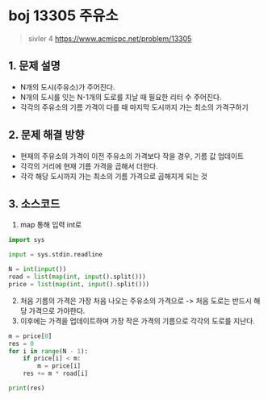 # boj 13305 주유소
> sivler 4
> https://www.acmicpc.net/problem/13305

## 1. 문제 설명
- N개의 도시(주유소)가 주어진다.
- N개의 도시를 잇는 N-1개의 도로를 지날 때 필요한 리터 수 주어진다.
- 각각의 주유소의 기름 가격이 다를 때 마지막 도시까지 가는 최소의 가격구하기

## 2. 문제 해결 방향
- 현재의 주유소의 가격이 이전 주유소의 가격보다 작을 경우, 기름 값 업데이트
- 각각의 거리에 현재 기름 가격을 곱해서 더한다.
- 각각 해당 도시까지 가는 최소의 기름 가격으로 곱해지게 되는 것

## 3. 소스코드

1. map 통해 입력 int로
```python
import sys

input = sys.stdin.readline

N = int(input())
road = list(map(int, input().split()))
price = list(map(int, input().split()))

```
2. 처음 기름의 가격은 가장 처음 나오는 주유소의 가격으로 -> 처음 도로는 반드시 해당 가격으로 가야한다.
3. 이후에는 가격을 업데이트하며 가장 작은 가격의 기름으로 각각의 도로를 지난다.
```python
m = price[0]
res = 0
for i in range(N - 1):
    if price[i] < m:
        m = price[i]
    res += m * road[i]

print(res)

```